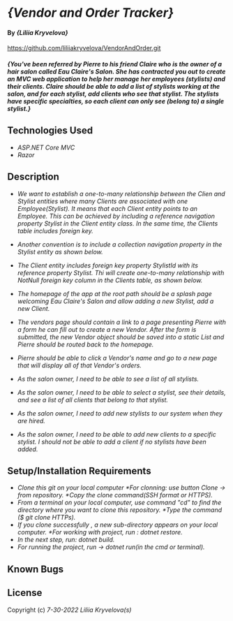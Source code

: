 # _{Vendor and Order Tracker}_

#### By _**{Liliia Kryvelova}**_

https://github.com/liliiakryvelova/VendorAndOrder.git

#### _{You've been referred by Pierre to his friend Claire who is the owner of a hair salon called Eau Claire's Salon. She has contracted you out to create an MVC web application to help her manage her employees (stylists) and their clients. Claire should be able to add a list of stylists working at the salon, and for each stylist, add clients who see that stylist. The stylists have specific specialties, so each client can only see (belong to) a single stylist.}_

## Technologies Used

* _ASP.NET Core MVC_
* _Razor_

## Description

* _We want to establish a one-to-many relationship between the Clien and Stylist entities where many Clients are associated with one Employee(Stylist). It means that each Client entity points to an Employee. This can be achieved by including a reference navigation property Stylist in the Client entity class. In the same time, the Clients table includes foreign key._

* _Another convention is to include a collection navigation property in the Stylist entity as shown below._

* _The Client entity includes foreign key property StylistId with its reference property Stylist. Thi will create one-to-many  relationship with NotNull foreign key column in the Clients table, as shown below._

* _The homepage of the app at the root path should be a splash page welcoming Eau Claire's Salon and allow adding a new Stylist, add a new Client._

* _The vendors page should contain a link to a page presenting Pierre with a form he can fill out to create a new Vendor. After the form is submitted, the new Vendor object should be saved into a static List and Pierre should be routed back to the homepage._

* _Pierre should be able to click a Vendor's name and go to a new page that will display all of that Vendor's orders._

* _As the salon owner, I need to be able to see a list of all stylists._
* _As the salon owner, I need to be able to select a stylist, see their details, and see a list of all clients that belong to that stylist._
* _As the salon owner, I need to add new stylists to our system when they are hired._
* _As the salon owner, I need to be able to add new clients to a specific stylist. I should not be able to add a client if no stylists have been added._

## Setup/Installation Requirements

* _Clone this git on your local computer *For clonning: use button Clone -> from repository. *Copy the clone command(SSH format or HTTPS)._
* _From a terminal on your local computer, use command "cd" to find the directory where you want to clone this repository. *Type the command ($ git clone HTTPs)._
* _If you clone successfully , a new sub-directory appears on your local computer. *For working with project, run : dotnet restore._
* _In the next step, run: dotnet build._
* _For running the project, run -> dotnet run(in the cmd or terminal)._ 



## Known Bugs


## License


Copyright (c) _7-30-2022_ _Liliia Kryvelova(s)_
